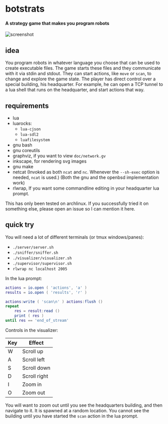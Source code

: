 # botstrats

#### A strategy game that makes you program robots

![screenshot][1]

[1]: http://i.imgur.com/oyEWW4m.png

## idea

You program robots in whatever language you choose that can be used to create
executable files. The game starts these files and they communicate with it via
stdin and stdout. They can start actions, like `move` or `scan`, to change and
explore the game state. The player has direct control over a special building,
his headquarter. For example, he can open a TCP tunnel to a lua shell that runs
on the headquarter, and start actions that way.

## requirements

* lua
* luarocks:
    * `lua-cjson`
    * `lua-sdl2`
    * `luafilesystem`
* gnu bash
* gnu coreutils
* graphviz, if you want to view `doc/network.gv`
* inkscape, for rendering svg images
* gnu make
* netcat (Invoked as both `ncat` and `nc`. Whenever the `--sh-exec` option is
  needed, `ncat` is used.) (Both the gnu and the openbsd implementation work)
* rlwrap, If you want some commandline editing in your headquarter lua prompt.

This has only been tested on archlinux. If you successfully tried it on
something else, please open an issue so I can mention it here.

## quick try

You will need a lot of different terminals (or tmux windows/panes):

* `./server/server.sh`
* `./sniffer/sniffer.sh`
* `./visualizer/visualizer.sh`
* `./supervisor/supervisor.sh`
* `rlwrap nc localhost 2005`

In the lua prompt:
```lua
actions = io.open ( 'actions', 'a' )
results = io.open ( 'results', 'r' )

actions:write ( 'scan\n' ) actions:flush ()
repeat
    res = result:read ()
    print ( res )
until res == 'end_of_stream'
```

Controls in the visualizer:

| Key | Effect        |
| --- | ------------- |
| W   | Scroll up     |
| A   | Scroll left   |
| S   | Scroll down   |
| D   | Scroll right  |
| I   | Zoom in       |
| O   | Zoom out      |

You will want to zoom out until you see the headquarters building, and then
navigate to it. It is spawned at a random location. You cannot see the building
until you have started the `scan` action in the lua prompt.
